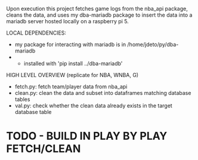 Upon execution this project fetches game logs from the nba_api package, cleans the data, and uses my dba-mariadb package to insert the data into a mariadb server hosted locally on a raspberry pi 5. 

LOCAL DEPENDENCIES:
- my package for interacting with mariadb is in /home/jdeto/py/dba-mariadb
- - installed with 'pip install ../dba-mariadb'

HIGH LEVEL OVERVIEW (replicate for NBA, WNBA, G)
- fetch.py: fetch team/player data from nba_api
- clean.py: clean the data and subset into dataframes matching database tables
- val.py: check whether the clean data already exists in the target database table

# TODO - BUILD IN PLAY BY PLAY FETCH/CLEAN
